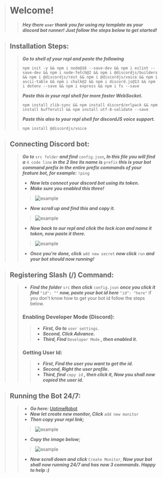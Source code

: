 > # **Welcome!**
>> ___Hey there <code>user</code> thank you for using my template as your discord bot runner! Just follow the steps below to get started!___

> ## **Installation Steps:**
>> ___Go to shell of your repl and paste the following___
>> ```sh-session
>> npm init -y && npm i node@16 --save-dev && npm i eslint --save-dev && npm i node-fetch@2 && npm i @discordjs/builders && npm i @discordjs/rest && npm i @discordjs/voice && npm i ascii-table && npm i chalk@2 && npm i discord.js@13 && npm i dotenv --save && npm i express && npm i fs --save
>> ```
>> ___Paste this in your repl shell for more faster WebSocket.___
>> ```sh-session
>> npm install zlib-sync && npm install discord/erlpack && npm install bufferutil && npm install utf-8-validate --save
>> ```
>> ___Paste this also to your repl shell for discordJS voice support.___
>> ```sh-session
>> npm install @discordjs/voice
>> ```

> ## **Connecting Discord bot:**
>> ___Go to___ ```src folder``` ___and find___ ```config.json```___, In this file you will find a___ ```4 code line``` ___in the 2 line its name is___ ```prefix``` ___this is your bot command prefix in the entire prefix commands of your feature bot, for example:___ ```!ping```<br>
>> * ___Now lets connect your discord bot using its token.___<br>
>> * ___Make sure you enabled this three!___ <br>
>>> <img src="https://media.discordapp.net/attachments/933182880748797962/947440239583039518/DiscordBot-Connect.png?width=1440&height=635" alt="example"><br>
>> * ___Now scroll up and find this and copy it.___ <br>
>>> <img src="https://cdn.discordapp.com/attachments/933182880748797962/947442932271693894/DiscordBot-TokenCopy.png" alt="example"><br>
>> * ___Now back to our repl and click the lock icon and name it token, now paste it there.___ <br>
>>> <img src="https://cdn.discordapp.com/attachments/933182880748797962/947444840721940520/DiscordBot-TokenPaste.png" alt="example"><br>
>> * ___Once you're done, click___ ```add new secret``` ___now click___ ```run``` ___and your bot should now running!___

> ## **Registering Slash (/) Command:**
>> * ___Find the folder___ ```src``` ___then click___ ```config.json``` ___once you click it find___ ```"id": ""``` ___now, paste your bot id here___ ```"id": "here"``` if you don't know how to get your bot id follow the steps below.
>> ### **Enabling Developer Mode (Discord):**
>>> * ___First, Go to___ ```user settings```.
>>> * ___Second, Click Advance.___
>>> * ___Third, Find___ ```Developer Mode``` ___, then enabled it.___
>> ### **Getting User Id:**
>>> * ___First, Find the user you want to get the id.___
>>> * ___Second, Right the user profile.___
>>> * ___Third, find___ ```copy id``` ___, then click it, Now you shall now copied the user id.___

> ## **Running the Bot 24/7:**
>> * ___Go here:___ <a href="https://uptimerobot.com">UptimeRobot</a><br>
>> * ___Now let create new monitor, Click___ ```add new monitor```<br>
>> * ___Then copy your repl link;___<br>
>>> <img src="https://cdn.discordapp.com/attachments/933182880748797962/948090627411820604/DiscordBot-KeepAive.png" alt="example"><br>
>> * ___Copy the image below;___<br>
>>> <img src="https://cdn.discordapp.com/attachments/933182880748797962/948092607786008626/DiscordBot-KeepAlive2.png" alt="example"><br>
>> * ___Now scroll down and click___ ```Create Monitor```, ___Now your bot shall now running 24/7 and has now 3 commands. Happy to help :)___<br>
